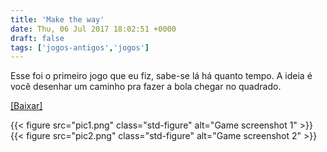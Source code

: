 ```yaml
---
title: 'Make the way'
date: Thu, 06 Jul 2017 18:02:51 +0000
draft: false
tags: ['jogos-antigos','jogos']
---
```


Esse foi o primeiro jogo que eu fiz, sabe-se lá há quanto tempo. A ideia é você desenhar um caminho pra fazer a bola chegar no quadrado.

[\[Baixar\]](https://www.dropbox.com/s/vekqxn21o2bltup/Make%20the%20Way.rar?dl=0)

{{< figure src="pic1.png" class="std-figure" alt="Game screenshot 1" >}}
{{< figure src="pic2.png" class="std-figure" alt="Game screenshot 2" >}}

